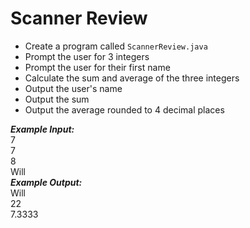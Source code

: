 # Scanner Review

- Create a program called `ScannerReview.java`
- Prompt the user for 3 integers
- Prompt the user for their first name
- Calculate the sum and average of the three integers
- Output the user's name
- Output the sum
- Output the average rounded to 4 decimal places

***Example Input:***\
7\
7\
8\
Will\
***Example Output:***\
Will\
22\
7.3333
